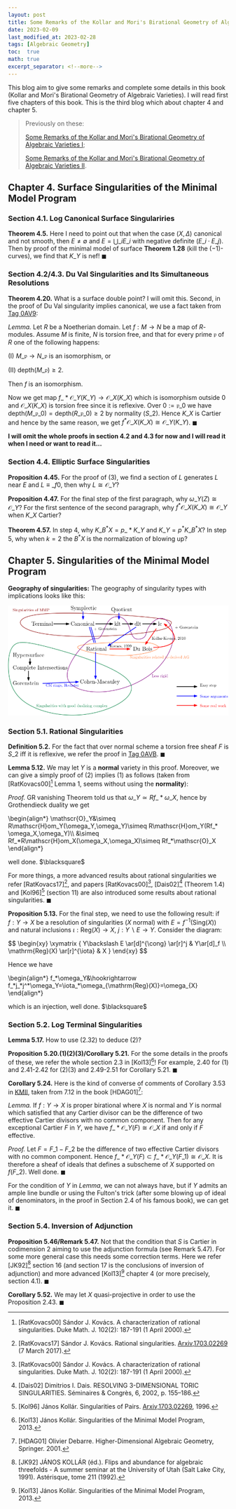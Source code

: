 ```yaml
---
layout: post
title: Some Remarks of the Kollar and Mori's Birational Geometry of Algebraic Varieties III (The End)
date: 2023-02-09
last_modified_at: 2023-02-28
tags: [Algebraic Geometry]
toc:  true
math: true
excerpt_separator: <!--more-->
---
```

This blog aim to give some remarks and complete some details in this book (Kollar and Mori's Birational Geometry of Algebraic Varieties). I will read first five chapters of this book. This is the third blog which about chapter 4 and chapter 5.
<!--more-->

> Previously on these:
>
> [Some Remarks of the Kollar and Mori's Birational Geometry of Algebraic Varieties I](https://dvlxlwz.github.io/MyBlogs/2023/01/10/Some-Remarks-of-the-Kollar-and-Mori's-Birational-Geometry-of-Algebraic-Varieties-I/);
> 
> [Some Remarks of the Kollar and Mori's Birational Geometry of Algebraic Varieties II](https://dvlxlwz.github.io/MyBlogs/2023/01/18/Some-Remarks-of-the-Kollar-and-Mori's-Birational-Geometry-of-Algebraic-Varieties-II/).

## Chapter 4. Surface Singularities of the Minimal Model Program
### Section 4.1. Log Canonical Surface Singulariries
**Theorem 4.5.** Here I need to point out that when the case $(X,\Delta)$ canonical and not smooth, then $E\neq\emptyset$ and $E=\bigcup\_i E\_i$ with negative definite $(E\_i\cdot E\_j)$. Then by proof of the minimal model of surface **Theorem 1.28** (kill the $(-1)$-curves), we find that $K\_Y$ is nef! $\blacksquare$

### Section 4.2/4.3. Du Val Singularities and Its Simultaneous Resolutions
**Theorem 4.20.** What is a surface double point? I will omit this. Second, in the proof of Du Val singularity implies canonical, we use a fact taken from [Tag 0AV9](https://stacks.math.columbia.edu/tag/0AV9):

*Lemma.* Let $R$ be a Noetherian domain. Let $f:M\to N$ be a map of $R$-modules. Assume $M$ is finite, $N$ is torsion free, and that for every prime $\mathfrak{p}$ of $R$ one of the following happens:

(I) $M\_{\mathfrak{p}}\to N\_{\mathfrak{p}}$ is an isomorphism, or

(II) $\mathrm{depth}(M\_{\mathfrak{p}})\geq 2$.

Then $f$ is an isomorphism.

Now we get map $f\_* \mathscr{O}\_Y(K\_Y)\to \mathscr{O}\_X(K\_X)$ which is isomorphism outside $0$ and $\mathscr{O}\_X(K\_X)$ is torsion free since it is reflexive. Over $0:=\mathfrak{p}\_0$ we have $\mathrm{depth}(M\_{\mathfrak{p}\_0})=\mathrm{depth}(R\_{\mathfrak{p}\_0})\geq 2$ by normality ($S\_2$). Hence $K\_X$ is Cartier and hence by the same reason, we get $f^* \mathscr{O}\_X(K\_X)\cong \mathscr{O}\_Y(K\_Y)$. $\blacksquare$

**I will omit the whole proofs in  section 4.2 and 4.3 for now and I will read it when I need or want to read it...**

### Section 4.4. Elliptic Surface Singularities
**Proposition 4.45.** For the proof of (3), we find a section of $L$ generates $L$ near $E$ and $L\equiv\_f0$, then why $L\cong\mathscr{O}\_Y$?
  
**Proposition 4.47.** For the final step of the first paragraph, why $\omega\_Y(Z)\cong\mathscr{O}\_Y$? For the first sentence of the second paragraph, why $f^* \mathscr{O}\_X(K\_X)\cong\mathscr{O}\_Y$ when $K\_X$ Cartier?

**Theorem 4.57.** In step 4, why $K\_{B^* X}=p\_* K\_Y$ and $K\_{Y}=p^* K\_{B^* X}$? In step 5, why when $k=2$ the $B^* X$ is the normalization of blowing up?

## Chapter 5. Singularities of the Minimal Model Program
**Geography of singularities:** The geography of singularity types with implications looks like this:

![](/my_pics/2023-02-09-1.png)

### Section 5.1. Rational Singularities
**Definition 5.2.** For the fact that over normal scheme a torsion free sheaf $F$ is $S\_2$ iff it is reflexive, we refer the proof in [Tag 0AVB](https://stacks.math.columbia.edu/tag/0AVB). $\blacksquare$

**Lemma 5.12.** We may let $Y$ is a **normal** variety in this proof. Moreover, we can give a simply proof of (2) implies (1) as follows (taken from [RatKovacs00][^1] Lemma 1, seems without using the **normality**):

*Proof.* GR vanishing Theorem told us that $\omega\_Y\simeq Rf\_* \omega\_X$, hence by Grothendieck duality we get
<html>
<head>
  <meta charset="utf-8">
  <meta name="viewport" content="width=device-width">
  <script src="https://polyfill.io/v3/polyfill.min.js?features=es6"></script>
  <script id="MathJax-script" async
          src="https://cdn.jsdelivr.net/npm/mathjax@3/es5/tex-mml-chtml.js">
  </script>
</head>
<body>
<p>
\begin{align*}
\mathscr{O}_Y&\simeq R\mathscr{H}om_Y(\omega_Y,\omega_Y)\simeq R\mathscr{H}om_Y(Rf_* \omega_X,\omega_Y)\\
  &\simeq Rf_*R\mathscr{H}om_X(\omega_X,\omega_X)\simeq Rf_*\mathscr{O}_X
\end{align*}
</p>
</body>
</html>
well done. $\blacksquare$

For more things, a more advanced results about rational singularities we refer [RatKovacs17][^2], and papers [RatKovacs00][^1], [Dais02][^3] (Theorem 1.4) and [Kol96][^4] (section 11) are also introduced some results about rational singularities. $\blacksquare$

**Proposition 5.13.** For the final step, we need to use the following result: if $f:Y\to X$ be a resolution of singularities ($X$ normal) with $E=f^{-1}(\mathrm{Sing}(X))$ and natural inclusions $\iota: \mathrm{Reg}(X)\to X$, $j:Y\backslash E\to Y$. Consider the diagram:
<html>
<head>
  <meta charset="utf-8">
  <meta name="viewport" content="width=device-width">
  <script src="https://polyfill.io/v3/polyfill.min.js?features=es6"></script>
  <script id="MathJax-script" async
          src="https://cdn.jsdelivr.net/npm/mathjax@3/es5/tex-mml-chtml.js">
  </script>
</head>
<body>
<p>
$$
\begin{xy}
\xymatrix {
Y\backslash E \ar[d]^{\cong} \ar[r]^j & Y\ar[d]_f \\
\mathrm{Reg}(X) \ar[r]^{\iota} & X
}
\end{xy}
$$
</p>
</body>
</html>
Hence we have 

<html>
<head>
  <meta charset="utf-8">
  <meta name="viewport" content="width=device-width">
  <script src="https://polyfill.io/v3/polyfill.min.js?features=es6"></script>
  <script id="MathJax-script" async
          src="https://cdn.jsdelivr.net/npm/mathjax@3/es5/tex-mml-chtml.js">
  </script>
</head>
<body>
<p>
\begin{align*}
f_*\omega_Y&\hookrightarrow f_*j_*j^*\omega_Y=\iota_*\omega_{\mathrm{Reg}(X)}=\omega_{X}
\end{align*}
</p>
</body>
</html>
which is an injection, well done. $\blacksquare$

### Section 5.2. Log Terminal Singularities
**Lemma 5.17.** How to use (2.32) to deduce (2)?

**Proposition 5.20.(1)(2)(3)/Corollary 5.21.** For the some details in the proofs of these, we refer the whole section 2.3 in [Kol13][^5]! For example, 2.40 for (1) and 2.41-2.42 for (2)(3) and 2.49-2.51 for Corollary 5.21. $\blacksquare$

**Corollary 5.24.** Here is the kind of converse of comments of Corollary 3.53 in [KMII](https://dvlxlwz.github.io/2023/01/18/Some-Remarks-of-the-Kollar-and-Mori's-Birational-Geometry-of-Algebraic-Varieties-II/), taken from 7.12 in the book [HDAG01][^6]:

*Lemma.* If $f:Y\to X$ is proper birational where $X$ is normal and $Y$ is normal which satisfied that any Cartier divisor can be the difference of two effective Cartier divisors with no common component. Then for any exceptional Cartier $F$ in $Y$, we have $f\_* \mathscr{O}\_Y(F)\cong\mathscr{O}\_X$ if and only if $F$ effective.

*Proof.* Let $F=F\_1-F\_2$ be the difference of two effective Cartier divisors with no common component. Hence $f\_* \mathscr{O}\_Y(F)\subset f\_* \mathscr{O}\_Y(F\_1)\cong\mathscr{O}\_X$. It is therefore a sheaf of ideals that defines a subscheme of $X$ supported on $f(F\_2)$. Well done. $\blacksquare$

For the condition of $Y$ in *Lemma*, we can not always have, but if $Y$ admits an ample line bundle or using the Fulton's trick (after some blowing up of ideal of denominators, in the proof in Section 2.4 of his famous book), we can get it. $\blacksquare$

### Section 5.4. Inversion of Adjunction
**Proposition 5.46/Remark 5.47.** Not that the condition that $S$ is Cartier in codimension $2$ aiming to use the adjunction formula (see Remark 5.47). For some more general case this needs some correction terms. Here we refer [JK92][^7] section 16 (and section 17 is the conclusions of inversion of adjunction) and more advanced [Kol13][^5] chapter 4 (or more precisely, section 4.1). $\blacksquare$

**Corollary 5.52.** We may let $X$ quasi-projective in order to use the Proposition 2.43. $\blacksquare$

[^1]: [RatKovacs00] Sándor J. Kovács. A characterization of rational singularities. Duke Math. J. 102(2): 187-191 (1 April 2000).

[^2]: [RatKovacs17] Sándor J. Kovács. Rational singularities. [Arxiv,1703.02269](https://arxiv.org/pdf/1703.02269.pdf) (7 March 2017).

[^3]: [Dais02] Dimitrios I. Dais. RESOLVING 3-DIMENSIONAL TORIC SINGULARITIES. Séminaires & Congrès, 6, 2002, p. 155–186.

[^4]: [Kol96] János Kollár. Singularities of Pairs. [Arxiv,1703.02269](https://arxiv.org/pdf/alg-geom/9601026.pdf), 1996.

[^5]: [Kol13] János Kollár. Singularities of the Minimal Model Program, 2013.

[^6]: [HDAG01] Olivier Debarre. Higher-Dimensional Algebraic Geometry, Springer. 2001.

[^7]: [JK92] JÁNOS KOLLÁR (éd.). Flips and abundance for algebraic threefolds - A summer seminar at the University of Utah (Salt Lake City, 1991). Astérisque, tome 211 (1992).
